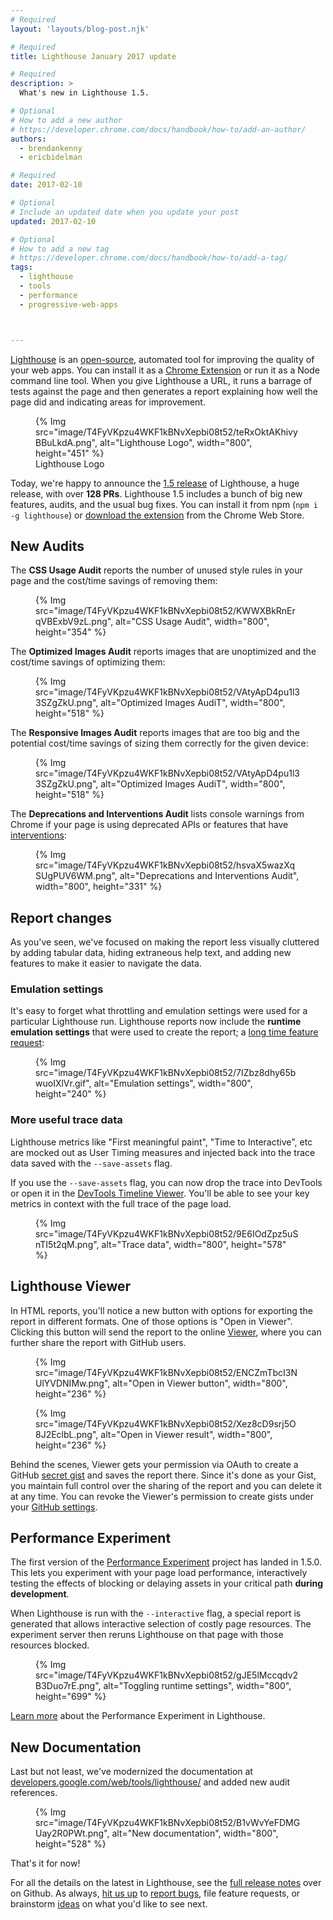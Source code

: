 ```yaml
---
# Required
layout: 'layouts/blog-post.njk'

# Required
title: Lighthouse January 2017 update

# Required
description: >
  What's new in Lighthouse 1.5.

# Optional
# How to add a new author
# https://developer.chrome.com/docs/handbook/how-to/add-an-author/
authors:
  - brendankenny
  - ericbidelman

# Required
date: 2017-02-10

# Optional
# Include an updated date when you update your post
updated: 2017-02-10

# Optional
# How to add a new tag
# https://developer.chrome.com/docs/handbook/how-to/add-a-tag/
tags:
  - lighthouse
  - tools
  - performance
  - progressive-web-apps



---
```



[Lighthouse](https://developers.google.com/web/tools/lighthouse/) is an
[open-source](https://github.com/GoogleChrome/lighthouse), automated tool for
improving the quality of your web apps. You can install it as a
[Chrome Extension](https://chrome.google.com/webstore/detail/lighthouse/blipmdconlkpinefehnmjammfjpmpbjk)
or run it as a Node command line tool. When you give Lighthouse a URL, it runs
a barrage of tests against the page and then generates a report explaining
how well the page did and indicating areas for improvement.

<figure class="float-right">
{% Img src="image/T4FyVKpzu4WKF1kBNvXepbi08t52/teRxOktAKhivyBBuLkdA.png", alt="Lighthouse Logo", width="800", height="451" %}
  <figcaption>
    Lighthouse Logo
  </figcaption>
</figure>


<style>
.lighthouse-logo {
  height: 150px;
  width: auto;
}
</style>

Today, we're happy to announce the
[1.5 release](https://github.com/GoogleChrome/lighthouse/releases/tag/1.5.0)
of Lighthouse, a huge release, with over **128 PRs**. Lighthouse 1.5 includes
a bunch of big new features, audits, and the usual bug fixes. You can install
it from npm (`npm i -g lighthouse`) or
[download the extension](https://chrome.google.com/webstore/detail/lighthouse/blipmdconlkpinefehnmjammfjpmpbjk)
from the Chrome Web Store.

## New Audits

The **CSS Usage Audit** reports the number of unused style rules in your page
and the cost/time savings of removing them:

<figure>
{% Img src="image/T4FyVKpzu4WKF1kBNvXepbi08t52/KWWXBkRnErqVBExbV9zL.png", alt="CSS Usage Audit", width="800", height="354" %}
</figure>

The **Optimized Images Audit** reports images that are unoptimized and the
cost/time savings of optimizing them:

<figure>
{% Img src="image/T4FyVKpzu4WKF1kBNvXepbi08t52/VAtyApD4pu1l33SZgZkU.png", alt="Optimized Images AudiT", width="800", height="518" %}
</figure>


The **Responsive Images Audit** reports images that are too big and the
potential cost/time savings of sizing them correctly for the given device:

<figure>
{% Img src="image/T4FyVKpzu4WKF1kBNvXepbi08t52/VAtyApD4pu1l33SZgZkU.png", alt="Optimized Images AudiT", width="800", height="518" %}
</figure>

The **Deprecations and Interventions Audit** lists console warnings from Chrome
if your page is using deprecated APIs or features that have
[interventions](https://www.chromestatus.com/features#intervention):

<figure>
{% Img src="image/T4FyVKpzu4WKF1kBNvXepbi08t52/hsvaX5wazXqSUgPUV6WM.png", alt="Deprecations and Interventions Audit", width="800", height="331" %}
</figure>

## Report changes

As you've seen, we've focused on making the report less visually cluttered by
adding tabular data, hiding extraneous help text, and adding new features to
make it easier to navigate the data.

### Emulation settings

It's easy to forget what throttling and emulation settings were used for a
particular Lighthouse run. Lighthouse reports now include the
**runtime emulation settings** that were used to create the report; a
[long time feature request](https://github.com/GoogleChrome/lighthouse/issues/568):

<figure>
{% Img src="image/T4FyVKpzu4WKF1kBNvXepbi08t52/7IZbz8dhy65bwuoIXlVr.gif", alt="Emulation settings", width="800", height="240" %}
</figure>

### More useful trace data

Lighthouse metrics like "First meaningful paint", "Time to Interactive", etc are
mocked out as User Timing measures and injected back into the trace data saved
with the `--save-assets` flag.

If you use the `--save-assets` flag, you can now drop the trace into DevTools or
open it in the [DevTools Timeline Viewer](https://chromedevtools.github.io/timeline-viewer/).
You'll be able to see your key metrics in context with the full trace of the
page load.

<figure>
{% Img src="image/T4FyVKpzu4WKF1kBNvXepbi08t52/9E6IOdZpz5uSnTI5t2qM.png", alt="Trace data", width="800", height="578" %}
</figure>

## Lighthouse Viewer

In HTML reports, you'll notice a new button with options for exporting the
report in different formats. One of those options is "Open in Viewer". Clicking
this button will send the report to the online
[Viewer](https://googlechrome.github.io/lighthouse/viewer/), where you can
further share the report with GitHub users.

<figure>
{% Img src="image/T4FyVKpzu4WKF1kBNvXepbi08t52/ENCZmTbcI3NUlYVDNIMw.png", alt="Open in Viewer button", width="800", height="236" %}
</figure>

<figure>
{% Img src="image/T4FyVKpzu4WKF1kBNvXepbi08t52/Xez8cD9srj5O8J2EclbL.png", alt="Open in Viewer result", width="800", height="236" %}
</figure>


Behind the scenes, Viewer gets your permission via OAuth to create a GitHub
[secret gist](https://help.github.com/articles/about-gists/#secret-gists) and
saves the report there. Since it's done as your Gist, you maintain full control
over the sharing of the report and you can delete it at any time. You can revoke
the Viewer's permission to create gists under your
[GitHub settings](https://github.com/settings/applications).

## Performance Experiment

The first version of the
[Performance Experiment](https://github.com/GoogleChrome/lighthouse/issues/1143)
project has landed in 1.5.0. This lets you experiment with your page load performance,
interactively testing the effects of blocking or delaying assets in your critical
path **during development**.

When Lighthouse is run with the `--interactive` flag, a special report is
generated that allows interactive selection of costly page resources. The
experiment server then reruns Lighthouse on that page with those resources
blocked.


<figure>
{% Img src="image/T4FyVKpzu4WKF1kBNvXepbi08t52/gJE5lMccqdv2B3Duo7rE.png", alt="Toggling runtime settings", width="800", height="699" %}
</figure>


[Learn more](https://docs.google.com/document/d/1FYt5Es_Kf5IyC_bkTHj2G_a_sTvRvIq5iZCEN8VZY5o/edit#heading=h.cetla8h0y4o)
about the Performance Experiment in Lighthouse.

## New Documentation

Last but not least, we've modernized the documentation at
[developers.google.com/web/tools/lighthouse/](https://developers.google.com/web/tools/lighthouse/)
and added new audit references.

<figure>
{% Img src="image/T4FyVKpzu4WKF1kBNvXepbi08t52/B1vWvYeFDMGUay2R0PWt.png", alt="New documentation", width="800", height="528" %}
</figure>

That's it for now!

For all the details on the latest in Lighthouse, see the
[full release notes](https://github.com/GoogleChrome/lighthouse/releases/tag/1.5.0)
over on Github. As always,
[hit us up](https://github.com/GoogleChrome/lighthouse/graphs/contributors)
to [report bugs](https://github.com/GoogleChrome/lighthouse/issues), file
feature requests, or brainstorm
[ideas](https://github.com/GoogleChrome/lighthouse/issues?q=is%3Aissue+is%3Aopen+label%3A%22good+first+bug%22)
on what you'd like to see next.

